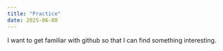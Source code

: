 ```yaml
---
title: "Practice"
date: 2025-06-08
---
```

I want to get familiar with github so that I can find something interesting.
